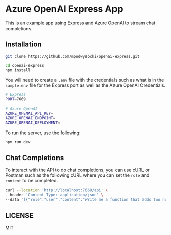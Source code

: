 # Azure OpenAI Express App

This is an example app using Express and Azure OpenAI to stream chat completions.

## Installation

```bash
git clone https://github.com/mpodwysocki/openai-express.git

cd openai-express
npm install
```

You will need to create a `.env` file with the credentials such as what is in the `sample.env` file for the Express port as well as the Azure OpenAI Credentials.

```bash
# Express
PORT=7669

# Azure OpenAI
AZURE_OPENAI_API_KEY=
AZURE_OPENAI_ENDPOINT=
AZURE_OPENAI_DEPLOYMENT=
```

To run the server, use the following:

```bash
npm run dev
```

## Chat Completions

To interact with the API to do chat completions, you can use cURL or Postman such as the following cURL where you can set the `role` and `content` to be completed.

```bash
curl --location 'http://localhost:7669/api' \
--header 'Content-Type: application/json' \
--data '[{"role":"user","content":"Write me a function that adds two numbers in TypeScript?"}]'
```

## LICENSE

MIT
